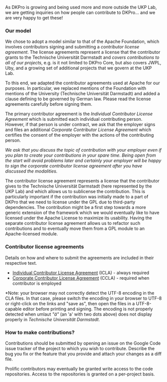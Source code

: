As DKPro is growing and being used more and more outside the UKP Lab, we are getting inquiries on how people can contribute to DKPro... and we are very happy to get these!

### Our model

We chose to adopt a model similar to that of the Apache Foundation, which involves contributors signing and submitting a *contributor license agreement*. The license agreements represent a license that the contributor grants to the Technische Universität Darmstadt and *covers contributions to all of our projects*, e.g. is it not limited to DKPro Core, but also covers JWPL, Uby, and a growing set of additional projects that we govern at the UKP Lab.

To this end, we adapted the contributor agreements used at Apache for our purposes. In particular, we replaced mentions of the Foundation with mentions of the University (Technische Universität Darmstadt) and added a clause defining to be governed by German law. Please read the license agreements carefully before signing them.

The primary contributor agreement is the *Individual Contributor License Agreement* which is submitted each individual contributing person. However, if that person is under contract, we ask that the employer signs and files an additional *Corporate Contributor License Agreement* which certifies the consent of the employer with the actions of the contributing person. 

*We ask that you discuss the topic of contribution with your employer even if you plan to create your contributions in your spare time. Being open from the start will avoid problems later and certainly your employer will be happy to sign the corporate contributor license agreement after you have discussed the modalities.*

The contributor license agreement represents a license that the contributor gives to the Technische Universität Darmstadt (here represented by the UKP Lab) and which allows us to sublicense the contribution. This is particularly important if the contribution was initially made to a part of DKPro that we need to license under the GPL due to third-party dependencies. The contribution might be a first step towards a more generic extension of the framework which we would eventually like to have licensed under the Apache License to maximize its usability. Having the separate contributor license agreement allows us to refactor such contributions and to eventually move them from a GPL module to an Apache-licensed module.

### Contributor license agreements

Details on how and where to submit the agreements are included in their respective text.

   * [Individual Contributor License Agreement](http://dkpro.github.io/dkpro-core/pages/icla.txt) (ICLA) - always required
   * [Corporate Contributor License Agreement](http://dkpro.github.io/dkpro-core/pages/ccla.txt) (CCLA) - required when contributor is employed

*Note: your browser may not correctly detect the UTF-8 encoding in the CLA files. In that case, please switch the encoding in your browser to UTF-8 or right-click on the links and "save as", then open the files in a UTF-8-capable editor before printing and signing. The encoding is not properly detected when umlaut *"ä"* (an 'a' with two dots above) does not display properly in *Technische Universität Darmstadt*.

### How to make contributions?

Contributions should be submitted by opening an issue on the Google Code issue tracker of the project to which you wish to contribute. Describe the bug you fix or the feature that you provide and attach your changes as a diff file.

Prolific contributors may eventually be granted write access to the code repositories. Access to the repositories is granted on a per-project basis.
